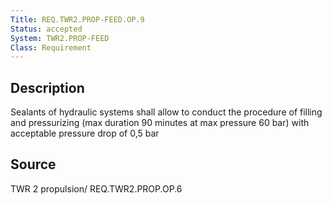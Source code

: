 ```yaml
---
Title: REQ.TWR2.PROP-FEED.OP.9
Status: accepted
System: TWR2.PROP-FEED
Class: Requirement
---
```


## Description

Sealants of hydraulic systems shall allow to conduct the procedure of filling and pressurizing (max duration 90 minutes at max pressure 60 bar) with acceptable pressure drop of 0,5 bar 

## Source

TWR 2 propulsion/ REQ.TWR2.PROP.OP.6
